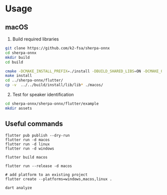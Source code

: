 # Usage

## macOS

1. Build required libraries

```bash
git clone https://github.com/k2-fsa/sherpa-onnx
cd sherpa-onnx
mkdir build
cd build

cmake -DCMAKE_INSTALL_PREFIX=./install -DBUILD_SHARED_LIBS=ON -DCMAKE_OSX_ARCHITECTURES="x86_64;arm64" ..
make install
cd ../sherpa-onnx/flutter/
cp -v  ../../build/install/lib/lib* ./macos/
```

2. Test for speaker identification

```bash
cd sherpa-onnx/sherpa-onnx/flutter/example
mkdir assets
```


## Useful commands
```
flutter pub publish --dry-run
flutter run -d macos
flutter run -d linux
flutter run -d windows

flutter build macos

flutter run --release -d macos

# add platform to an existing project
flutter create --platforms=windows,macos,linux .

dart analyze
```

